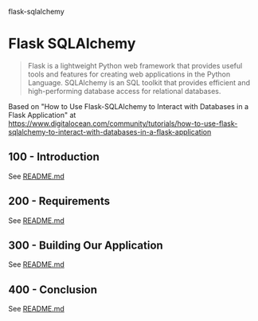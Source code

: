 flask-sqlalchemy
# Flask SQLAlchemy

> Flask is a lightweight Python web framework that provides useful tools and features for creating web applications in the Python Language.
> SQLAlchemy is an SQL toolkit that provides efficient and high-performing database access for relational databases.

Based on "How to Use Flask-SQLAlchemy to Interact with Databases in a Flask Application" at https://www.digitalocean.com/community/tutorials/how-to-use-flask-sqlalchemy-to-interact-with-databases-in-a-flask-application

## 100 - Introduction

See [README.md](./100/README.md)

## 200 - Requirements

See [README.md](./200/README.md)

## 300 - Building Our Application

See [README.md](./300/README.md)

## 400 - Conclusion

See [README.md](./400/README.md)
